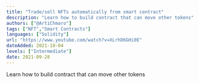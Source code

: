 ```yaml
---
title: "Trade/sell NFTs automatically from smart contract"
description: "Learn how to build contract that can move other tokens"
authors: ["@ArtiChmaro"]
tags: ["NFT","Smart Contracts"]
languages: ["Solidity"]
url: "https://www.youtube.com/watch?v=XLrhD6GHi0E"
dateAdded: 2021-10-04
levels: ["Intermediate"]
date: 2021-09-28
---
```


Learn how to build contract that can move other tokens